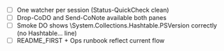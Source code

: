 ﻿- [ ] One watcher per session (Status-QuickCheck clean)
- [ ] Drop-CoDO and Send-CoNote available both panes
- [ ] Smoke DO shows \System.Collections.Hashtable.PSVersion correctly (no Hashtable… line)
- [ ] README_FIRST + Ops runbook reflect current flow
